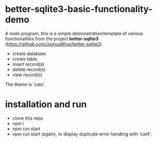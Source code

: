 # better-sqlite3-basic-functionality-demo

A node program, this is a simple demonstration/template of various functionalities from the project **better-sqlite3** (https://github.com/JoshuaWise/better-sqlite3). 

* create database
* create table
* insert record(s)
* delete record(s)
* view record(s)

The theme is 'cats'.

# installation and run 
* clone this repo
* npm i
* npm run start
* npm run start (again), to display duplicate error handling with 'cat4'.
